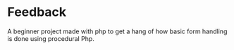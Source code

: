 # Feedback

A beginner project made with php to get a hang of how basic form handling is done using procedural Php.
